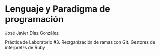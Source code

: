 # Lenguaje y Paradigma de programación

José Javier Díaz González

Práctica de Laboratorio #3. Reorganización de ramas con Git. Gestores de intérpretes de Ruby
